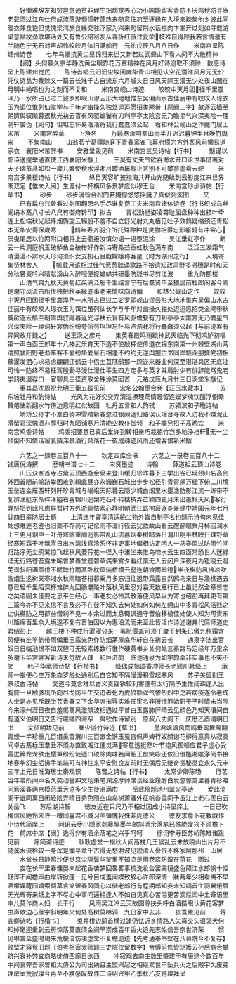 <!-- { "loadSidebar": true } -->
　　好懒难辞友知穷岂念通贫非理生拙病觉养心功小圃能留客青防不厌鸿秋防寻贺老载酒过江东仕倦成流落游频惯转蓬热来随意住凉至逐縁东入境亲疎集他乡彼此同暖衣兼食饱但觉愧梁鸿旅食縁交驻浮家为兴来句留荆水话襟向卞峯开过剡如寻载游梁意赋枚渔歌堪话处又有鲁公陪宻友从春折红薇过夏荣枝殊自得顾我若含情漫有兰随色宁无石对声却怜皎皎月依旧满船行　元祐戊辰八月八日作
　　米南宫呈陈建州诗卷
　　七年乌帽抗黄尘昼锦归来世又新若过武彛山下看人间不大敝精神
　　【阙】头何慕久京华静洗黄尘眼界花万寳精神在风月好诗追取不须赊　数恶诗呈上陈建州觉民
　　陈诗首唱云汨汨尘埃阅嵗华青山相见认空花清淮风月元无价凭仗诗翁为我赊又一篇云长淮千古自流东六月城头日日风天际玉潢无少处夜山图在月明中絶唱也为之刻而不复和
　　米南宫岘山诗迹
　　皎皎中天月团径千里震泽乃一水所占已过二娑罗即岘山谬云形大地地惟东吴偏山水古佳丽中有皎皎人琼衣玉为饵位惟列仙掌学与千年对幽操久独处迢迢愿招类飔带【原阙三字】歘逐云樯至朝隮舆驭飚暮返秋光袂云盲有风驱蟾饕有刀利亭亭太隂宫无乃瞻星气兴深夷险一理洞轩裳伪【阙句】坦坦忘怀易浩浩将我行蠢蠢须公起　右和林公岘山之作鹿门居士米芾
　　米南宫醉草
　　下浄名
　　万籁寒深响羣山雨半开迟迟暮钟里且唤竹舆来
　　不集南山
　　山翁茗艼葛彊随庭下青春鸾雀飞幕府惯为方外客风前懒易道家衣　襄阳米芾醉书
　　安雅堂跋见前
　　米南宫三吴诗帖【行书】
　　黻谨以鄙诗送提举通直使江西襄阳米黻上
　　三吴有丈夫气欲吞海水开口论世事借箸对天子瑞节髙如松一嵗几繁使秋水浮湘月罇酒屡觏止言别不可攀寥虚看云驶
　　米南宫多景楼诗帖【行书】
　　纵目天容旷披襟海共开山光随眦到云影度江来世界渐双足【惟未入闽】生涯付一杯横风多景梦应似穆王台
　　米南宫砂步诗帖【行草书】
　　砂步
　　砂步漫皆合松门若掩桴悠悠摇艇子真似剡溪图
　　又
　　已有扁舟兴曽看过剡图翻思名手尽谁复费工夫米南宫诸体诗卷【行书织成乌丝阑绢本髙八寸长八尺有御府钤印】拟古
　　青松劲挺姿凌霄耻屈盘种种出枝叶牵连上松端秋光起绛烟旖旎云锦殷不羞不自立舒光射丸丸栢见吐子效鹤疑缩颈还青松本无华安得保嵗寒
　　鹤年寿齐羽介所托殊种种是灵物相得忘形躯鹤有冲霄心厌曳尾居以竹两附口相将上云衢报汝慎勿语一语堕泥涂
　　吴江垂虹亭作
　　断云一片洞庭帆玉破鲈鱼金破柑好作新诗寄桑苎垂虹秋色满东南
　　泛泛五湖霜气清漫漫不辨水天形何须织女支机石且戱嫦娥称客星【时为湖州之行】
　　入境寄集贤林舍人
　　帆载月逺相过佳气葱葱聴诵歌路不拾遗知政肃野多滞穗是时和天分秋暑资吟兴晴献溪山入醉哦便捉蟾蜍共研墨防牋书尽剪江波
　　重九防郡楼
　　山清气爽九秋天黄菊红茱满泛船千里结言宁有后羣贤毕至猥居前杜郎闲客今焉是谢守风流古所传独把秋英縁底事老来情味向诗偏
　　和林公岘山之作
　　皎皎中天月团团径千里震泽乃一水所占已过二娑罗即岘山谬云形大地地惟东吴偏山水古佳丽中有皎皎人琼衣玉为饵位虽列仙长学与千年对幽操久独处迢迢愿招类金飔带秋威歘逐云樯至朝隮舆驭飚暮返光浮袂云盲有风驱蟾餮有刀利亭亭太隂宫无乃瞻星气兴深夷险一理洞轩裳伪纷纷夸俗劳坦坦忘怀易浩浩我将行蠢蠢须公起【与前迹畧有异同故并録之】
　　送王涣之彦舟
　　集英春殿鸣稍歇神武天临光下彻鸿胪初唱第一声白靣王郎年十八神武乐育天下造不使敲枰使传道衣锦东南第一州棘壁湖山两清照襄阳野老渔竿客不爱纷华爱泉石相逢不约约无逆舆握古书同岸帻淫朋嬖党初相慕濯发洒心求易虑翩翩辽鹤云中侣土苴尫鸱那一顾迩来器业何深至湛湛具区无底沚可怜一防终不易枉驾殷勤寻漫仕漫仕平生四方走多与英才并肩肘少有俳辞能骂鬼老学鸱夷漫存口一官聊具三径资取舍殊涂莫回首　元祐戊辰九月廿三日溪堂米黻记
　　董其昌沈周祝允明王衡五跋见前
　　宋名公翰墨合卷【汪玉水藏本】
　　苏东坡牡丹和韵诗帖
　　光风为花好奕奕弄清温撩理莺情趣留连蝶梦魂饮酣浮倒晕舞倦怯新翻水竹傍边意明红似故园　牡丹五言和人韵轼
　　苏颍滨和子瞻诗帖
　　矫矫公孙才不羣白驹冲雪踏新春忽过银阙迷归路误认瑶台寻故人访我不嫌泥正滑留君深愧酒非醇归时九陌铺寒月清絶空教仆御频　和子瞻兄招子髙晩饮
　　米南宫鸡黍诗帖
　　鸡黍招要意已真后堂许到转相亲巧栽花竹岂多地浄扫轩无一尘倾倒不知情话宻衰隤深畏酒行频落花一夜成疎迹风雨还増客恨新米黻

　　六艺之一録卷三百八十一
　　钦定四库全书
　　六艺之一录卷三百八十二　　钱唐倪涛撰
　　厯朝书谱七十二
　　宋贤墨迹　　诗翰
　　薛道祖云顶山诗卷
　　山压众峯首寺占紫云顶西游金泉来登山缓归轸昨暮下三学出谷已延颈山名髙剑外回首陋前岭跻攀困难到頼此昼亦永巍巍石城出步步松径引青霄屋万楹下俯二川境玉垒连金雁西轩列阡畛青城与岷峨天际暮云隠少城白烟里水墨澹防影江流一练带不复辨渔艇东惭梓泽隘右喜锦川迥槃陀石不转枯枿弄芒颖四更月未出蕙帐天风客行弊帑垢到此凡虑屛暂时方外游聊怯素心静明朝武江路拘窘逐炎景建中靖国元年七月廿四日翠防居士题
　　上清连年寳享清适絶尘物外皆自制亭名也録示诗句未见佳处想难逃老鉴也旧藁不存尚可记忆雨不湿行径云犹依故山看云醒醉眼乗月棹回澜水上三更月烟中一叶舟寒临重阁迥影带乱山流暮烟秦树暗落日渭川明平林映日疎野草经寒短霜干叶飘零日出水清浅官泠系怀非吏事地偏相访定闲人一马春风过防雨竹间归路浄无尘鸥鹭惊飞起秋风菱荇花一径入中渚坐来惟鸟啼水云生四靣常恐世人迷緑迳无行路苍苔露未晞曽梦春堂题碧草偶来雾夕看红蕖无人云闭户深夜月为镫晓云凝芜迳斜阳满画桥不眠聴竹雨髙卧枕风湍桥横云壑连朝渡雨暗镫半夜棋防风拂凉吹澹烟生逺树天寒湘水秋雨暗苍梧暮乗月多忘归往返带霜露自然鸥鸟亲日与渔樵遇去意已轻千里陌深杯难醉九回肠灞陵叶落秋风里忍对霜天数雁行已上虽记然全章皆忘之矣语固未佳要之恐平生经心一事老友必怜其散落便风早以为寄也绍彭再拜更有第三篇今亦不见来信不言及必不在彼不知失去何处如何如何左绵山中多青松风俗贱之止供樵防之用郡亝僧刹不见一本余过而太息輙讽通守晋伯移植佳处使人知为可贵东川距绵百里余入境遂不复有晋伯因以为惠沿流而来至此皆活作诗述谢并代简师道史君绍彭上
　　越王楼下种成行濯濯分来一苇航偃盖可须千嵗干封条已傲九秋霜含风便有笙竽韵带雨偏垂玉露光免作防烟茅屋底华轩自在拂云长
　　通泉字法出官奴日日临池恨不如双鲤可无轻素练数行惟作硬黄书乡关何处三秦路马足经年万里余多谢玉华宫畔客新诗未觉故人疎　和巨济韵　临池通泉为如字韵牵非实事也不笑不笑
　　韩子华承师诗帖【行楷书】
　　绛偶成拙颂寄冲师长老颍川韩绛上
　　承师一指便心空万象森罗触处通别后自它知不隔漫漫积雪起寒风
　　苏子美留别王原叔古诗帖
　　交道今莫言难以古义责锱铢较利害便有太行隔予生惟阔疎逢人出胸臆一旦触骇机所向尽戈防平生交逰者化为虎狼额谤气惨烈烈中之若病疫遂令老成人坐是亦见斥既坐芸香署又下金华席摧辱实难任宦名非所惜罪始职于予时情未当隙今来濠州涯日夜自羞惕髙风激頽波相遇过平昔白玉露肺肝晴云见顔色乃知天壤间自有道义伯明日又告行嗟嗟四海窄　舜钦作诗留别　原叔八丈阁下　庆厯乙酉清明日书
　　文征明跋见前
　　秦少游竹诗迹【草书】
　　墨君飒飒风雨鸣垂鸾舞鳯翻青绶一竿珍重几百缗奚啻渭川三百畞金锵玉戛宫佩声婢行奴顔谢花柳得意真从寂寞间卓古髙标压羣丑不须办直致湘江便觉满寒意透挺然叶节抱风孤顿应君子虚心受雷迸箨龙龙欲走樱笋纷纷徒适口破除肉味若闻韶王猷笑咏还依旧借槛湘隂浄简书接地春华幻尘垢拂手笔端可有神往来平安慰良友前时无偶后无继竒赏秘灵宜永久元丰三年上元日淮海居士秦观识
　　陈晋之诗帖【行书】
　　太常少卿陈旸
　　行艺当年帝所闻声名久矣动簮绅文场秉笔渊源厚师席谈经业履醇白发忽惊蒿里暮青衫难问箬溪春两京模范垂芳逺多少生徒泪满巾
　　岳武穆题池州翠光亭诗
　　爱此倚阑干谁同寓目闲轻隂弄晴日秀色隠空山岛树萧骚外征帆杳霭间予虽江上老心羡白云关岳飞
　　苏后湖诗翰
　　徳友近在只尺乃不相过因成小诗呈庠上
　　十日已吹梅信风絶怜未许一樽同喜君不减习主簿愧我殊非厐徳公
　　徳友求薝卜花栽戱作小诗代简庠上
　　问讯云萝小隠家剡藤醉墨半欹斜酒余落笔已殊絶发兴不须檐卜花　前席中席【阙】逸得非有酒余落笔之兴乎呵呵
　　徐诩李寿臣苏峤陈雉诸跋见前
　　陈简斋诗迹
　　耿耿虚堂一榻秋人间髙枕几王侯乱云未放晓山出片月不随溪水流检较一身浑是孏平章千古得无愁湘波见説清人骨恨不移家阿那州　山居
　　水堂长日静鸥沙便觉京尘隔鬓华梦里不知凉是雨卷帘防湿在荷花　雨过
　　妾在长干里春慵晏未起花香袭梦回畧畧事梳洗妆台罢闚镜盛色照江水郎帆十幅轻浑不闻橹声曲岸转掀蓬一见兮目成羞闻媒致辞心许郎深情一牀两年少相看悔不早酒懽娱藏园嬉索鬬草含笑盟春风同心以偕老郎行有程期郎知妾未知鹢首生羽翼蛾眉无光辉寄来纸上字不尽心中事问遍相逢人不如自见真心苦泪更苦滴烂闺中土寄语里中儿莫作商人妇　长干行
　　风雨吴江泠云天故国赊扶头呼白酒揩眼认黄花客梦虫声歇边心雁字斜明年又何处髙树莫啼鸦　九日家中去非
　　张寰跋见前
　　蒋宣卿诗帖【行楷书】
　　兎井桥边鹢首横过逢仍怯近乡情路人失喜交头语邻犬何知掉尾迎重到云房惊落莫直须金阙早崇成百年香火追先志始信吾宗世济荣
　　惯见琳宫全盛时朅来荒梗倍伤凄虚堂不复瞻遗迹【先考通奉书壁在八蒋院今不复存】败壁才容覔旧题【伯考枢宻太师题三史院仅留数字】帝傅前修皆矩矱云孙后裔合攀跻兴衰补弊宜商略徙倚西廊日欲西
　　冲寂观去南庄数里肇建于有唐逮今数百年中间衰弊吾家曽祖太傅公为司出纳且主盟兴起之相继累世不坠兵火之后殿宇久废弗理房室荒寂璨今再至不胜感叹故作二诗绍兴甲乙季秋乙亥蒋璨拜呈
